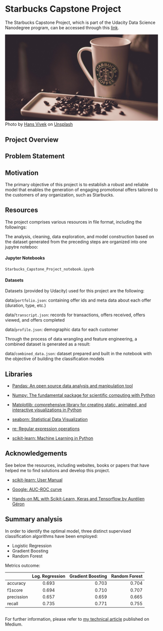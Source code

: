 # Starbucks Capstone Project
The Starbucks Capstone Project, which is part of the Udacity Data Science Nanodegree program, can be accessed through this [link](https://www.udacity.com/school-of-data-science).


![alt text](https://github.com/eisbilen/Starbucks-Capstone-Project/blob/main/hans-vivek-gfLlvYFD7NE-unsplash.jpg)
Photo by <a href="https://unsplash.com/@oneshotespresso?utm_source=unsplash&utm_medium=referral&utm_content=creditCopyText">Hans Vivek</a> on <a href="https://unsplash.com/photos/gfLlvYFD7NE?utm_source=unsplash&utm_medium=referral&utm_content=creditCopyText">Unsplash</a>  

## Project Overview

## Problem Statement

## Motivation

The primary objective of this project is to establish a robust and reliable model that enables the generation of engaging promotional offers tailored to the customers of any organization, such as Starbucks.



## Resources


The project comprises various resources in file format, including the followings:

The analysis, cleaning, data exploration, and model construction based on the dataset generated from the preceding steps are organized into one jupytre noteboo:

#### Jupyter Notebooks

`Starbucks_Capstone_Project_notebook.ipynb`


#### Datasets
Datasets (provided by Udacity) used for this project are the following:

data/`portfolio.json`: containing offer ids and meta data about each offer (duration, type, etc.)

data/`transcript.json`: records for transactions, offers received, offers viewed, and offers completed

data/`profile.json`: demographic data for each customer


Through the process of data wrangling and feature engineering, a combined dataset is generated as a result:

data/`combined_data.json`: dataset prepared and built in the notebook with the objective of building the classification models

## Libraries

* [Pandas: An open source data analysis and manipulation tool](https://pandas.pydata.org/)

* [Numpy: The fundamental package for scientific computing with Python](http://www.numpy.org/)

* [Matplotlib: comprehensive library for creating static, animated, and interactive visualizations in Python](https://matplotlib.org/)

* [seaborn: Statistical Data Visualization](https://seaborn.pydata.org/)

* [re: Regular expression operations](https://docs.python.org/3/library/re.html)

* [scikit-learn: Machine Learning in Python](https://scikit-learn.org/stable/)

## Acknowledgements
See below the resources, including websites, books or papers that have helped me to find solutions and develop this project.

* [scikit-learn: User Manual](https://scikit-learn.org/stable/user_guide.html)
  
* [Google: AUC-ROC curve](https://developers.google.com/machine-learning/crash-course/classification/roc-and-auc)
  
* [Hands-on ML with Scikit-Learn, Keras and Tensorflow by Aurélien Géron](https://www.oreilly.com/library/view/hands-on-machine-learning/9781492032632/)

## Summary analysis

In order to identify the optimal model, three distinct supervised classification algorithms have been employed:

* Logistic Regression
* Gradient Boosting
* Random Forest

Metrics outcome:

|                 | Log. Regression | Gradient Boosting | Random Forest  |
| -------------   |:---------------:| -----------------:| --------------:|
| accuracy        |    0.693        |     0.703         |     0.704      |
| f1score         |    0.694        |     0.710         |     0.707      |
| precission      | 0.657           | 0.659             |    0.665       |
| recall          | 0.735           | 0.771             |    0.755       |

## 

For further information, please refer to [my technical article](https://erdemisbilen.medium.com/b32b77dcf9b8?sk=3c56192b9942f3e642aae70dddcc86f5)  published on Medium.
